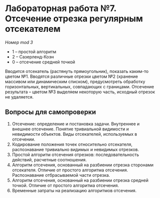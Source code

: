 # Лабораторная работа №7. Отсечение отрезка регулярным отсекателем
_Номер mod 3_
- 1 – простой алгоритм
- 2 – Сазерленд-Коэн
- 0 – отсечение средней точкой

Вводится отсекатель (растянуть прямоугольник), показать каким-то цветом №1. Вводятся различные отрезки цветом №2 (хранение массивом или динамическим списком), предусмотреть обработку горизонтальных, вертикальных, совпадающих с границами.
Отсечение результата – цветом №3 выделяем некоторую часть, исходный отрезок не удаляется.

## Вопросы для самопроверки
1. Отсечение: определение и постановка задачи. Внутреннее и внешнее отсечение. Понятие тривиальной видимости и невидимости объектов. Виды отсекателей, используемых в отсечении.
2. Кодирование положения точек относительно отсекателя, распознавание тривиально видимых и невидимых отрезков.
3. Простой алгоритм отсечения отрезков: последовательность действий, расчетные соотношения.
4. Алгоритм отсечения, основанный на разбиении отрезка сторонами отсекателя. Отличие от простого алгоритма отсечения. Распознавание отбрасываемой части отрезка.
5. Алгоритм отсечения, основанный на разбиении отрезка средней точкой. Отличие от простого алгоритма отсечения.
6. Временные затраты на реализацию алгоритмов отсечения.
